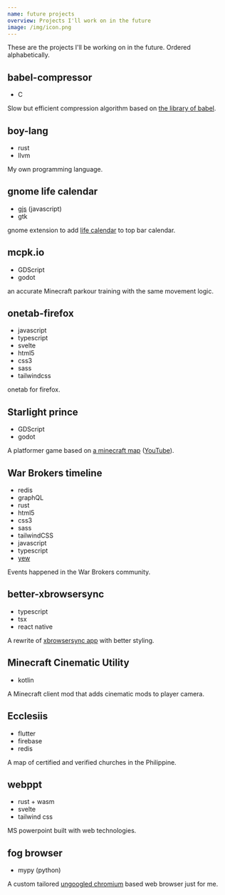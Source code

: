 ```yaml
---
name: future projects
overview: Projects I'll work on in the future
image: /img/icon.png
---
```


<!--
- SQL
- deno
- go
- qt
- Extend lang such as py/js with rust/C/C++
- Vue
- nuxtjs
- nextjs
- vite
-->

These are the projects I'll be working on in the future. Ordered alphabetically.

## babel-compressor

- C

Slow but efficient compression algorithm based on [the library of babel](https://libraryofbabel.info/theory.html).

## boy-lang

- rust
- llvm

My own programming language.

## gnome life calendar

- [gjs](https://gjs.guide) (javascript)
- gtk

gnome extension to add [life calendar](https://waitbutwhy.com/2014/05/life-weeks.html) to top bar calendar.

## mcpk.io

- GDScript
- godot

an accurate Minecraft parkour training with the same movement logic.

## onetab-firefox

- javascript
- typescript
- svelte
- html5
- css3
- sass
- tailwindcss

onetab for firefox.

## Starlight prince

- GDScript
- godot

A platformer game based on [a minecraft map](https://blog.naver.com/edward2065/222304395450) ([YouTube](https://www.youtube.com/playlist?list=PL1dMxl3V0rvgYQi4C-UEzW7s24D4EfBXf)).

## War Brokers timeline

- redis
- graphQL
- rust
- html5
- css3
- sass
- tailwindCSS
- javascript
- typescript
- [yew](https://github.com/yewstack/yew)

Events happened in the War Brokers community.

## better-xbrowsersync

- typescript
- tsx
- react native

A rewrite of [xbrowsersync app](https://github.com/xbrowsersync/app) with better styling.

## Minecraft Cinematic Utility

- kotlin

A Minecraft client mod that adds cinematic mods to player camera.

## Ecclesiis

- flutter
- firebase
- redis

A map of certified and verified churches in the Philippine.

## webppt

- rust + wasm
- svelte
- tailwind css

MS powerpoint built with web technologies.

## fog browser

- mypy (python)

A custom tailored [ungoogled chromium](https://github.com/Eloston/ungoogled-chromium) based web browser just for me.
